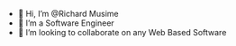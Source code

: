 - 👋 Hi, I’m @Richard Musime
- 👀 I’m a Software Engineer
- 💞️ I’m looking to collaborate on any Web Based Software
  
<img src="https://komarev.com/ghpvc/?username=Richard&style=flat-square&color=blue" alt=""/>
